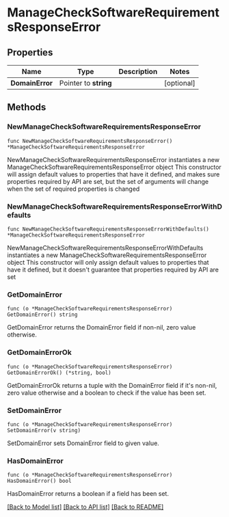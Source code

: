 # ManageCheckSoftwareRequirementsResponseError

## Properties

Name | Type | Description | Notes
------------ | ------------- | ------------- | -------------
**DomainError** | Pointer to **string** |  | [optional] 

## Methods

### NewManageCheckSoftwareRequirementsResponseError

`func NewManageCheckSoftwareRequirementsResponseError() *ManageCheckSoftwareRequirementsResponseError`

NewManageCheckSoftwareRequirementsResponseError instantiates a new ManageCheckSoftwareRequirementsResponseError object
This constructor will assign default values to properties that have it defined,
and makes sure properties required by API are set, but the set of arguments
will change when the set of required properties is changed

### NewManageCheckSoftwareRequirementsResponseErrorWithDefaults

`func NewManageCheckSoftwareRequirementsResponseErrorWithDefaults() *ManageCheckSoftwareRequirementsResponseError`

NewManageCheckSoftwareRequirementsResponseErrorWithDefaults instantiates a new ManageCheckSoftwareRequirementsResponseError object
This constructor will only assign default values to properties that have it defined,
but it doesn't guarantee that properties required by API are set

### GetDomainError

`func (o *ManageCheckSoftwareRequirementsResponseError) GetDomainError() string`

GetDomainError returns the DomainError field if non-nil, zero value otherwise.

### GetDomainErrorOk

`func (o *ManageCheckSoftwareRequirementsResponseError) GetDomainErrorOk() (*string, bool)`

GetDomainErrorOk returns a tuple with the DomainError field if it's non-nil, zero value otherwise
and a boolean to check if the value has been set.

### SetDomainError

`func (o *ManageCheckSoftwareRequirementsResponseError) SetDomainError(v string)`

SetDomainError sets DomainError field to given value.

### HasDomainError

`func (o *ManageCheckSoftwareRequirementsResponseError) HasDomainError() bool`

HasDomainError returns a boolean if a field has been set.


[[Back to Model list]](../README.md#documentation-for-models) [[Back to API list]](../README.md#documentation-for-api-endpoints) [[Back to README]](../README.md)


